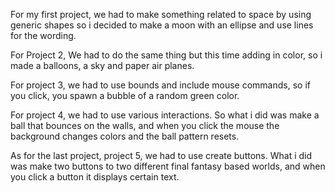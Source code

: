 For my first project, we had to make something related to space by using generic shapes so i decided to make a moon with an ellipse and use lines for the wording.

For Project 2, We had to do the same thing but this time adding in color, so i made a balloons, a sky and paper air planes.

For project 3, we had to use bounds and include mouse commands, so if you click, you spawn a bubble of a random green color.

For project 4, we had to use various interactions. So what i did was make a ball that bounces on the walls, and when you click the mouse the background changes colors and the ball pattern resets.

As for the last project, project 5, we had to use create buttons. What i did was make two buttons to two different final fantasy based worlds, and when you click a button it displays certain text.
